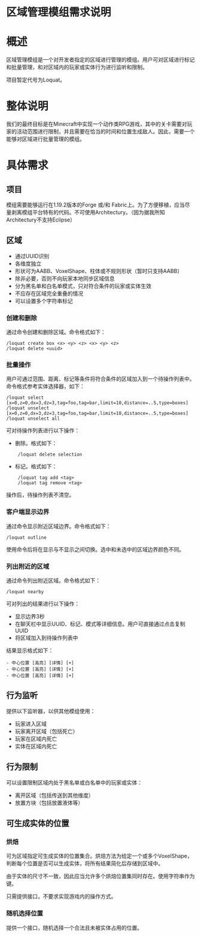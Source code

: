 # 区域管理模组需求说明

# 概述

区域管理模组是一个对开发者指定的区域进行管理的模组。用户可对区域进行标记和批量管理，和对区域内的玩家或实体行为进行监听和限制。

项目暂定代号为Loquat。

# 整体说明

我们的最终目标是在Minecraft中实现一个动作类RPG游戏，其中的关卡需要对玩家的活动范围进行限制，并且需要在恰当的时间和位置生成敌人。因此，需要一个能够对区域进行批量管理的模组。

# 具体需求

## 项目

模组需要能够运行在1.19.2版本的Forge 或/和 Fabric上。为了方便移植，应当尽量剥离模组平台特有的代码。不可使用Architectury。（因为据我所知Architectury不支持Eclipse）

## 区域

 - 通过UUID识别
 - 各维度独立
 - 形状可为AABB、VoxelShape、柱体或不规则形状（暂时只支持AABB）
 - 除非必要，否则不向玩家本地同步区域信息
 - 分为黑名单和白名单模式，只对符合条件的玩家或实体生效
 - 不应存在区域完全重叠的情况
 - 可以设置多个字符串标记

### 创建和删除

通过命令创建和删除区域。命令格式如下：

    /loquat create box <x> <y> <z> <x> <y> <z>
    /loquat delete <uuid>

### 批量操作

用户可通过范围、距离、标记等条件将符合条件的区域加入到一个待操作列表中。命令格式参考实体选择器，如下：

    /loquat select [x=0,z=0,dx=3,dz=3,tag=foo,tag=bar,limit=10,distance=..5,type=boxes]
    /loquat unselect [x=0,z=0,dx=3,dz=3,tag=foo,tag=bar,limit=10,distance=..5,type=boxes]
    /loquat unselect all

可对待操作列表进行以下操作：

 - 删除。格式如下：

        /loquat delete selection

 - 标记。格式如下：

        /loquat tag add <tag>
        /loquat tag remove <tag>

操作后，待操作列表不清空。

### 客户端显示边界

通过命令显示附近区域边界。命令格式如下：

    /loquat outline

使用命令后将在显示与不显示之间切换。选中和未选中的区域边界颜色不同。

### 列出附近的区域

通过命令列出附近区域。命令格式如下：

    /loquat nearby

可对列出的结果进行以下操作：

 - 显示边界3秒
 - 在聊天栏中显示UUID、标记、模式等详细信息。用户可直接通过点击复制UUID
 - 将区域加入到待操作列表中

结果显示格式如下：

    - 中心位置 [高亮] [详情] [+]
    - 中心位置 [高亮] [详情] [+]
    - 中心位置 [高亮] [详情] [+]

## 行为监听

提供以下监听器，以供其他模组使用：

 - 玩家进入区域
 - 玩家离开区域（包括死亡）
 - 玩家在区域内死亡
 - 实体在区域内死亡

## 行为限制

可以设置限制区域内处于黑名单或白名单中的玩家或实体：

 - 离开区域（包括传送到其他维度）
 - 放置方块（包括放置液体等）

## 可生成实体的位置

### 烘焙

可为区域指定可生成实体的位置集合。烘焙方法为给定一个或多个VoxelShape，判断每个位置是否可以生成实体，将所有结果简化后存储到区域中。

由于实体的尺寸不一致，因此应当允许多个烘焙位置集同时存在。使用字符串作为键。

只需提供接口，不要求实现游戏内的操作方式。

### 随机选择位置

提供一个接口，随机选择一个合法且未被实体占用的位置。
